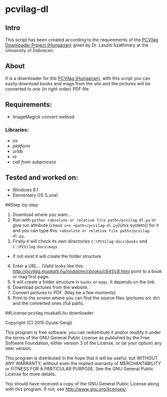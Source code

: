 # pcvilag-dl

## Intro
This script has been created according to the requirements of the [PCVilág Downloader Project (Hungarian)](http://www.inf.unideb.hu/~szathml/pmwiki/index.php?n=Py.20150301a) given by Dr. László Szathmáry at the University of Debrecen.

## About
It is a downloader for the [PCVilág (Hungarian)](http://pcvilag.muskatli.hu/), with this script you can easily download books and mags from the site and the pictures will be converted to _one_ (in right order)  PDF file.

## Requirements:
 - ImageMagick convert method

### Libraries:
 - *os*
 - *platform*
 - *urllib*
 - *re*
 - *call from subprocess*

## Tested and worked on:
 - Windows 8.1
 - Elementary OS (Luna)

##Step-by-step
1. Download where you want...
2. Run with `python <absolute or relative file path>/pcvilag-dl.py` or give run attribute (`chmod u+x <path>/pcvilag-dl.py`[Unix system]) for it and you can type this: `<absolute or relative file path>/pcvilag-dl.py`.
3. Firstly it will check its own directories `C:\PCVilag-docs\books` and `C:\PCVilag-docs\mags`
  - If not exist it will create the folder structure
4. Enter a URL... (Valid looks like this: *http://pcvilag.muskatli.hu/irodalom/cbooks/c641/c8.html* point to a book or mag first page.
5. It will create a folder structure in `books` or `mags`. It depends on the link.
6. Download pictures from the website.
7. Convert pictures to PDF. (May be a few moments)
8. Print to the screen where you can find the source files (pictures *src* dir) and the converted ones (full path).

##License
pcvilag.muskatli.hu downloader

Copyright (C) 2015 Gyulai Gergő

 This program is free software: you can redistribute it and/or modify
 it under the terms of the GNU General Public License as published by
 the Free Software Foundation, either version 3 of the License, or
 (at your option) any later version.
 
 This program is distributed in the hope that it will be useful,
 but WITHOUT ANY WARRANTY; without even the implied warranty of
 MERCHANTABILITY or FITNESS FOR A PARTICULAR PURPOSE.  See the
 GNU General Public License for more details.
 
 You should have received a copy of the GNU General Public License
 along with this program.  If not, see <http://www.gnu.org/licenses/>.

